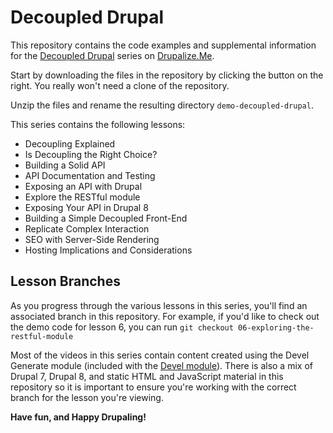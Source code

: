 # Decoupled Drupal

This repository contains the code examples and supplemental information for the [Decoupled Drupal](https://drupalize.me/series/decoupled-drupal) series on [Drupalize.Me](https://drupalize.me).

Start by downloading the files in the repository by clicking the button on the right. You really won't need a clone of the repository.

Unzip the files and rename the resulting directory `demo-decoupled-drupal`.

This series contains the following lessons:


* Decoupling Explained
* Is Decoupling the Right Choice?
* Building a Solid API
* API Documentation and Testing
* Exposing an API with Drupal
* Explore the RESTful module
* Exposing Your API in Drupal 8
* Building a Simple Decoupled Front-End
* Replicate Complex Interaction
* SEO with Server-Side Rendering
* Hosting Implications and Considerations

## Lesson Branches

As you progress through the various lessons in this series, you'll find an associated branch in this repository. For example, if you'd like to check out the demo code for lesson 6, you can run `git checkout 06-exploring-the-restful-module`

Most of the videos in this series contain content created using the Devel Generate module (included with the [Devel module](https://www.drupal.org/project/devel)). There is also a mix of  Drupal 7, Drupal 8, and static HTML and JavaScript material in this repository so it is important to ensure you're working with the correct branch for the lesson you're viewing.

**Have fun, and Happy Drupaling!**


